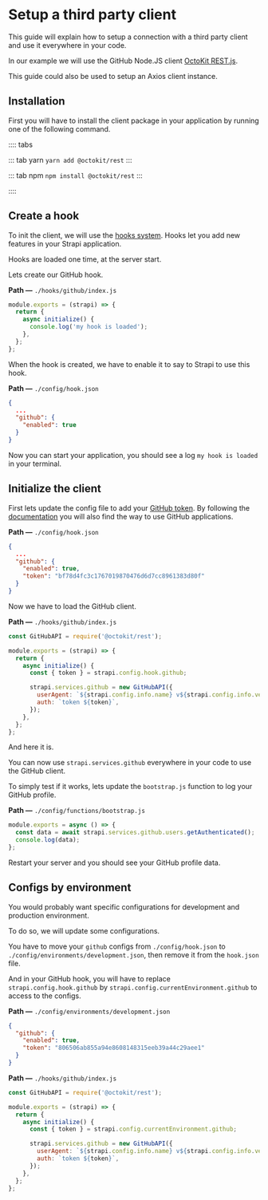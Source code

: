 # Setup a third party client

This guide will explain how to setup a connection with a third party client and use it everywhere in your code.

In our example we will use the GitHub Node.JS client [OctoKit REST.js](https://github.com/octokit/rest.js/).

This guide could also be used to setup an Axios client instance.

## Installation

First you will have to install the client package in your application by running one of the following command.

:::: tabs

::: tab yarn
`yarn add @octokit/rest`
:::

::: tab npm
`npm install @octokit/rest`
:::

::::

## Create a hook

To init the client, we will use the [hooks system](../concepts/hooks.md). Hooks let you add new features in your Strapi application.

Hooks are loaded one time, at the server start.

Lets create our GitHub hook.

**Path —** `./hooks/github/index.js`

```js
module.exports = (strapi) => {
  return {
    async initialize() {
      console.log('my hook is loaded');
    },
  };
};
```

When the hook is created, we have to enable it to say to Strapi to use this hook.

**Path —** `./config/hook.json`

```json
{
  ...
  "github": {
    "enabled": true
  }
}
```

Now you can start your application, you should see a log `my hook is loaded` in your terminal.

## Initialize the client

First lets update the config file to add your [GitHub token](https://github.com/settings/tokens).
By following the [documentation](https://octokit.github.io/rest.js/#authentication) you will also find the way to use GitHub applications.

**Path —** `./config/hook.json`

```json
{
  ...
  "github": {
    "enabled": true,
    "token": "bf78d4fc3c1767019870476d6d7cc8961383d80f"
  }
}
```

Now we have to load the GitHub client.

**Path —** `./hooks/github/index.js`

```js
const GitHubAPI = require('@octokit/rest');

module.exports = (strapi) => {
  return {
    async initialize() {
      const { token } = strapi.config.hook.github;

      strapi.services.github = new GitHubAPI({
        userAgent: `${strapi.config.info.name} v${strapi.config.info.version}`,
        auth: `token ${token}`,
      });
    },
  };
};
```

And here it is.

You can now use `strapi.services.github` everywhere in your code to use the GitHub client.

To simply test if it works, lets update the `bootstrap.js` function to log your GitHub profile.

**Path —** `./config/functions/bootstrap.js`

```js
module.exports = async () => {
  const data = await strapi.services.github.users.getAuthenticated();
  console.log(data);
};
```

Restart your server and you should see your GitHub profile data.

## Configs by environment

You would probably want specific configurations for development and production environment.

To do so, we will update some configurations.

You have to move your `github` configs from `./config/hook.json` to `./config/environments/development.json`, then remove it from the `hook.json` file.

And in your GitHub hook, you will have to replace `strapi.config.hook.github` by `strapi.config.currentEnvironment.github` to access to the configs.

**Path —** `./config/environments/development.json`

```json
{
  "github": {
    "enabled": true,
    "token": "806506ab855a94e8608148315eeb39a44c29aee1"
  }
}
```

**Path —** `./hooks/github/index.js`

```js
const GitHubAPI = require('@octokit/rest');

module.exports = (strapi) => {
  return {
    async initialize() {
      const { token } = strapi.config.currentEnvironment.github;

      strapi.services.github = new GitHubAPI({
        userAgent: `${strapi.config.info.name} v${strapi.config.info.version}`,
        auth: `token ${token}`,
      });
    },
  };
};
```
